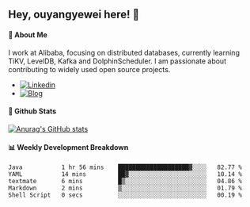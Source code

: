 ## Hey, ouyangyewei here! :wave:

#### :rocket: About Me
I work at Alibaba, focusing on distributed databases, currently learning TiKV, LevelDB, Kafka and DolphinScheduler. I am passionate about contributing to widely used open source projects.

- [![Linkedin](https://img.shields.io/badge/LinkedIn-ouyangyewei-blue)](https://www.linkedin.com/in/ouyangyewei/)
- [![Blog](https://img.shields.io/badge/Blog-yeweiouyang-orange)](https://blog.csdn.net/yeweiouyang)

#### :star2: Github Stats
[![Anurag's GitHub stats](https://github-readme-stats.vercel.app/api?username=ouyangyewei&show_icons=true&cache_seconds=3600&theme=tokyonight)](https://github.com/anuraghazra/github-readme-stats)

#### :bar_chart: Weekly Development Breakdown
<!--START_SECTION:waka-->

```text
Java           1 hr 56 mins    ████████████████████▓░░░░   82.77 %
YAML           14 mins         ██▓░░░░░░░░░░░░░░░░░░░░░░   10.14 %
textmate       6 mins          █▒░░░░░░░░░░░░░░░░░░░░░░░   04.86 %
Markdown       2 mins          ▒░░░░░░░░░░░░░░░░░░░░░░░░   01.79 %
Shell Script   0 secs          ░░░░░░░░░░░░░░░░░░░░░░░░░   00.19 %
```

<!--END_SECTION:waka-->
